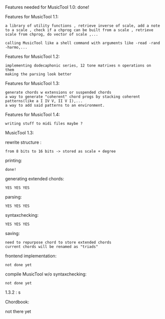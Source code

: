 Features needed for MusicTool 1.0: 
    done! 

Features for MusicTool 1.1: 
   
    a library of utility functions , retrieve inverse of scale, add a note to a scale , check if a chprog can be built from a scale , retrieve scale from chprog, do vector of scale ,... 

    calling MusicTool like a shell command with arguments like -read -rand -harmo,...


Features for MusicTool 1.2: 
    
    implementing dodecaphonic series, 12 tone matrixes n operations on them 
    making the parsing look better

Features for MusicTool 1.3: 
    
    generate chords w extensions or suspended chords
    a way to generate "coherent" chord progs by stacking coherent patterns(like a I IV V, II V I),...
    a way to add said patterns to an environment.

Features for MusicTool 1.4: 
    
    writing stuff to midi files maybe ? 

MusicTool 1.3: 


rewrite structure : 

    from 8 bits to 16 bits -> stored as scale + degree

printing: 
    
    done!

generating extended chords:  
    
    YES YES YES 

parsing:

    YES YES YES 

syntaxchecking: 

    YES YES YES

saving: 

    need to repurpose chord to store extended chords 
    current chords will be renamed as "triads" 

frontend implementation: 

    not done yet 

compile MusicTool w/o syntaxchecking: 

    not done yet 


1.3.2 : s

Chordbook: 

not there yet 